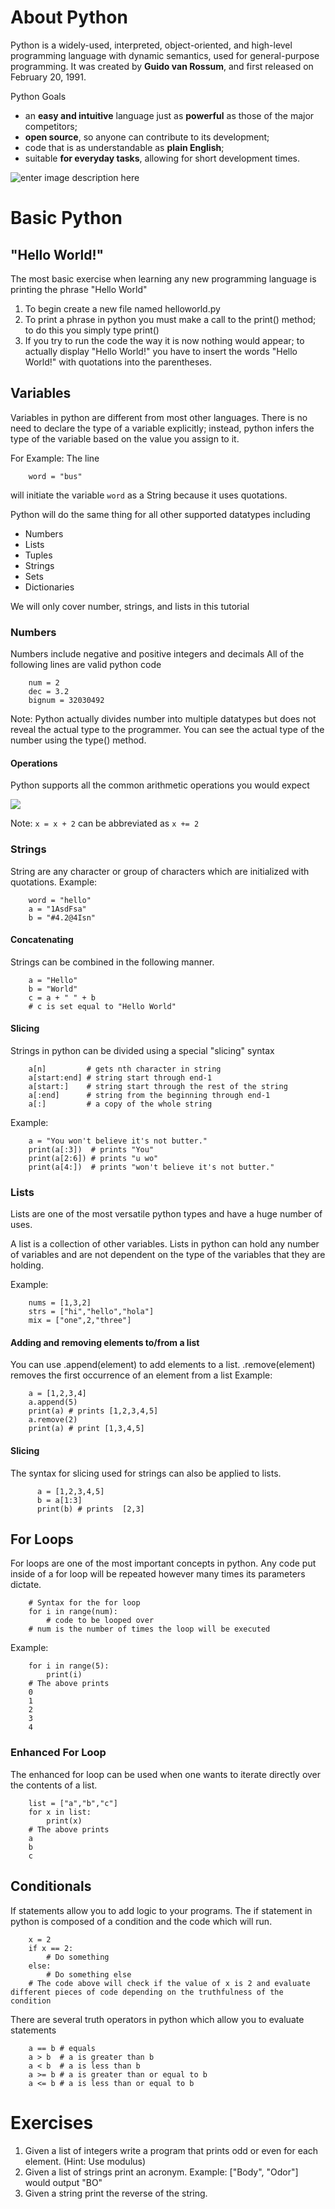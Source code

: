 # About Python

Python is a widely-used, interpreted, object-oriented, and high-level programming language with dynamic semantics, used for general-purpose programming. It was created by **Guido van Rossum**, and first released on February 20, 1991.

Python Goals
-   an  **easy and intuitive**  language just as  **powerful**  as those of the major competitors;
-   **open source**, so anyone can contribute to its development;
-   code that is as understandable as  **plain English**;
-   suitable  **for everyday tasks**, allowing for short development times.

![enter image description here](https://zgab33vy595fw5zq-zippykid.netdna-ssl.com/wp-content/uploads/2017/09/growth_major_languages-1-1024x878.png)

# Basic Python

## "Hello World!"

The most basic exercise when learning any new programming language is printing the phrase "Hello World"

 1. To begin create a new file named helloworld.py
 2. To print a phrase in python you must make a call to the print() method; to do this you simply type print()
 3. If you try to run the code the way it is now nothing would appear; to actually display "Hello World!" you have to insert the words "Hello World!" with quotations into the parentheses.

## Variables

Variables in python are different from most other languages. There is no need to declare the type of a variable explicitly; instead, python infers the type of the variable based on the value you assign to it.

For Example:
The line
```
    word = "bus"
```
will initiate the variable `word` as a String because it uses quotations.

Python will do the same thing for all other supported datatypes including
-   Numbers
-   Lists
-   Tuples
-   Strings
-   Sets
-   Dictionaries

We will only cover number, strings, and lists in this tutorial

### Numbers

Numbers include negative and positive integers and decimals
All of the following lines are valid python code
```
    num = 2
    dec = 3.2
    bignum = 32030492
```    
Note: Python actually divides number into multiple datatypes but does not reveal the actual type to the programmer. You can see the actual type of the number using the type() method.

#### Operations

Python supports all the common arithmetic operations you would expect

<img src="../photos/p1.png">

Note: `x = x + 2` can be abbreviated as `x += 2`

### Strings

String are any character or group of characters which are initialized with quotations.
Example:
```
    word = "hello"
    a = "1AsdFsa"
    b = "#4.2@4Isn"
```    
#### Concatenating

Strings can be combined in the following manner.
```
    a = "Hello"
    b = "World"
    c = a + " " + b
    # c is set equal to "Hello World"
```
#### Slicing

Strings in python can be divided using a special "slicing" syntax

```
    a[n]         # gets nth character in string
    a[start:end] # string start through end-1
    a[start:]    # string start through the rest of the string
    a[:end]      # string from the beginning through end-1
    a[:]         # a copy of the whole string
```
Example:
```
    a = "You won't believe it's not butter."
    print(a[:3])  # prints "You"
    print(a[2:6]) # prints "u wo"
    print(a[4:])  # prints "won't believe it's not butter."
```  
### Lists

Lists are one of the most versatile python types and have a huge number of uses.

A list is a collection of other variables. Lists in python can hold any number of variables and are not dependent on the type of the variables that they are holding.

Example: 
```
    nums = [1,3,2]
    strs = ["hi","hello","hola"]
    mix = ["one",2,"three"]
```  
#### Adding and removing elements to/from a list

You can use .append(element) to add elements to a list.
.remove(element) removes the first occurrence of an element from a list
Example:
```
    a = [1,2,3,4]
    a.append(5)
    print(a) # prints [1,2,3,4,5]
    a.remove(2)
    print(a) # print [1,3,4,5]
```
   
#### Slicing

The syntax for slicing used for strings can also be applied to lists.
```
      a = [1,2,3,4,5]
      b = a[1:3]
      print(b) # prints  [2,3]
```

## For Loops

For loops are one of the most important concepts in python.
Any code put inside of a for loop will be repeated however many times its parameters dictate.
```
    # Syntax for the for loop
    for i in range(num):
	    # code to be looped over
	# num is the number of times the loop will be executed
```
	
Example:
```
    for i in range(5):
	    print(i)
	# The above prints
	0
	1
	2
	3
	4
```
### Enhanced For Loop
The enhanced for loop can be used when one wants to iterate directly over the contents of a list.
```
    list = ["a","b","c"]
	for x in list:
		print(x)
	# The above prints
	a
	b
	c
```
## Conditionals
If statements allow you to add logic to your programs. The if statement in python is composed of a condition and the code which will run.

```
    x = 2
    if x == 2:
        # Do something
    else:
        # Do something else
    # The code above will check if the value of x is 2 and evaluate different pieces of code depending on the truthfulness of the condition
```

There are several truth operators in python which allow you to evaluate statements

```
    a == b # equals
    a > b  # a is greater than b
    a < b  # a is less than b
    a >= b # a is greater than or equal to b
    a <= b # a is less than or equal to b
```

# Exercises

 1. Given a list of integers write a program that prints odd or even for each element. (Hint: Use modulus)
 2. Given a list of strings print an acronym. Example: ["Body", "Odor"] would output "BO"
 3. Given a string print the reverse of the string.
